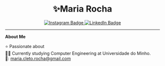 <div align="center">
  <h1>✨<strong>Maria Rocha</strong></h1>
  <div>
    <a href="https://www.instagram.com/maria.cleto.rocha/">
      <img src="https://img.shields.io/badge/Instagram-FF69B4?style=for-the-badge&logo=instagram&logoColor=lightpink" alt="Instagram Badge"/>
    </a>
    <a href="https://www.linkedin.com/in/maria-rocha-b06a08270/">
      <img src="https://img.shields.io/badge/LinkedIn-0A66C2?style=for-the-badge&logo=linkedin&logoColor=lightblue" alt="LinkedIn Badge"/>
    </a>
  </div>

---

<div align="left">

**About Me**


⭐ Passionate about<br>
👩‍💻 Currently studying Computer Engineering at Universidade do Minho.<br>
📧: [maria.cleto.rocha@gmail.com](mailto:maria.cleto.rocha@gmail.com)<br>

</div>
